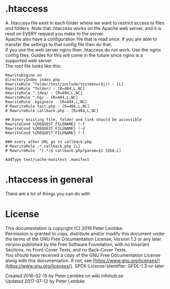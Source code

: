 # .htaccess
A .htaccess file exist in each folder where we want to restrict access to files and folders. Note that .htaccess works on the Apache web server, and it is read on EVERY request you make to the server.  
Apache also have a configuration file that is read once. If you are able to transfer the settings to that config file then do that.  
If you use the web server nginx then .htaccess do not work. Use the nginx config files. Guides for this will come in the future since nginx is a supported web server.  
The root file looks like this:  

```
RewriteEngine on
DirectoryIndex index.php
RewriteRule ^folder/test/include/testmenu($|/) - [L]
RewriteRule ^folder/ - [R=404,L,NC]
RewriteRule ^.idea/ - [R=404,L,NC]
RewriteRule ^.hg/ - [R=404,L,NC]
RewriteRule .hgignore - [R=404,L,NC]
# RewriteRule test.php - [R=404,L,NC]
# RewriteRule callback.php - [R=404,L,NC]

## Every existing file, folder and link should be accessible
RewriteCond %{REQUEST_FILENAME} !-f
RewriteCond %{REQUEST_FILENAME} !-d
RewriteCond %{REQUEST_FILENAME} !-l

### every other URL go to callback.php
# RewriteRule .* callback.php [L]
# RewriteRule  ^(.*)$ callback.php?param=$1 [QSA,L]

AddType text/cache-manifest .manifest
```

# .htaccess in general
There are a lot of things you can do with   

# License
This documentation is copyright (C) 2016 Peter Lembke.  
Permission is granted to copy, distribute and/or modify this document under the terms of the GNU Free Documentation License, Version 1.3 or any later version published by the Free Software Foundation; with no Invariant Sections, no Front-Cover Texts, and no Back-Cover Texts.  
You should have received a copy of the GNU Free Documentation License along with this documentation. If not, see [https://www.gnu.org/licenses/](https://www.gnu.org/licenses/).  SPDX-License-Identifier: GFDL-1.3-or-later  

Created 2016-02-15 by Peter Lembke on wiki.infohub.se  
Updated 2017-07-12 by Peter Lembke  
